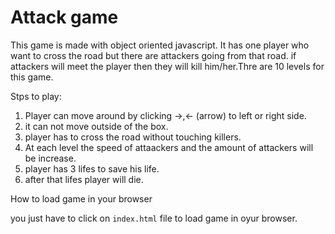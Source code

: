 # Attack game

This game is made with object oriented javascript. It has one player who want to cross the road but there are attackers going from that road. if attackers will meet the player then they will kill him/her.Thre are 10 levels for this game.

Stps to play:

1. Player can move around by clicking ->,<- (arrow) to left or right side.
2. it can not move outside of the box.
3. player has to cross the road without touching killers.
4. At each level the speed of attaackers and the amount of attackers will be increase.
5. player has 3 lifes to save his life.
6. after that lifes player will die.

How to load game in your browser

you just have to click on `index.html` file to load game in oyur browser.